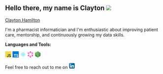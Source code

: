 ## Hello there, my name is Clayton  <img src="../claytonjhamilton/images/waving_hand.gif" width="30px">

<script type="text/javascript" src="https://platform.linkedin.com/badges/js/profile.js" async defer></script>

<div class="LI-profile-badge"  data-version="v1" data-size="medium" data-locale="en_US" data-type="horizontal" data-theme="dark" data-vanity="clayton-j-hamilton"><a class="LI-simple-link" href='https://www.linkedin.com/in/clayton-j-hamilton?trk=profile-badge'>Clayton Hamilton</a></div>

I'm a pharmacist informatician and I'm enthusiastic about improving patient care, mentorship, and continuously growing my data skills.




**Languages and Tools:**  

<code><img height="20" src="https://raw.githubusercontent.com/github/explore/80688e429a7d4ef2fca1e82350fe8e3517d3494d/topics/javascript/javascript.png"></code>
<code><img height="20" src="https://raw.githubusercontent.com/github/explore/80688e429a7d4ef2fca1e82350fe8e3517d3494d/topics/typescript/typescript.png"></code>
<code><img height="20" src="https://raw.githubusercontent.com/github/explore/80688e429a7d4ef2fca1e82350fe8e3517d3494d/topics/react/react.png"></code>
<code><img height="20" src="https://raw.githubusercontent.com/github/explore/5c058a388828bb5fde0bcafd4bc867b5bb3f26f3/topics/graphql/graphql.png"></code>
<code><img height="20" src="https://raw.githubusercontent.com/github/explore/80688e429a7d4ef2fca1e82350fe8e3517d3494d/topics/nodejs/nodejs.png"></code>    

<p> Feel free to reach out to me on 
  <a href="www.linkedin.com/in/clayton-j-hamilton" title="Redirect to LinkedIn profile">
    <img src="images/linkedin.png" alt="homepage" alt="drawing" width="20" />
  </a>
</p>